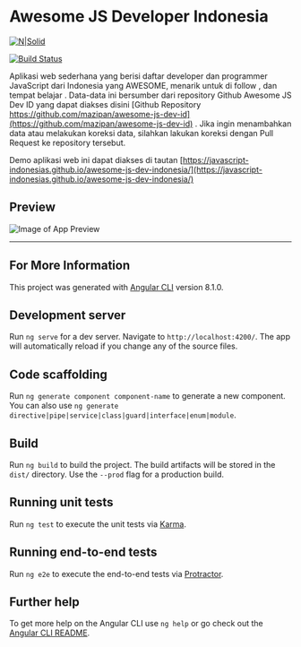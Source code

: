 # Awesome JS Developer Indonesia

[![N|Solid](https://cldup.com/dTxpPi9lDf.thumb.png)](https://nodesource.com/products/nsolid)

[![Build Status](https://travis-ci.org/joemccann/dillinger.svg?branch=master)](https://travis-ci.org/joemccann/dillinger)

Aplikasi web sederhana yang berisi daftar developer dan programmer JavaScript dari Indonesia yang AWESOME, menarik untuk di follow , dan tempat belajar . Data-data ini bersumber dari repository Github Awesome JS Dev ID yang dapat diakses disini [Github Repository https://github.com/mazipan/awesome-js-dev-id](https://github.com/mazipan/awesome-js-dev-id) . Jika ingin menambahkan data atau melakukan koreksi data, silahkan lakukan koreksi dengan Pull Request ke repository tersebut.

Demo aplikasi web ini dapat diakses di tautan [https://javascript-indonesias.github.io/awesome-js-dev-indonesia/](https://javascript-indonesias.github.io/awesome-js-dev-indonesia/)

## Preview

![Image of App Preview](https://raw.githubusercontent.com/javascript-indonesias/AwesomeJSDevIdSource/master/previewpage.png)

---

## For More Information

This project was generated with [Angular CLI](https://github.com/angular/angular-cli) version 8.1.0.

## Development server

Run `ng serve` for a dev server. Navigate to `http://localhost:4200/`. The app will automatically reload if you change any of the source files.

## Code scaffolding

Run `ng generate component component-name` to generate a new component. You can also use `ng generate directive|pipe|service|class|guard|interface|enum|module`.

## Build

Run `ng build` to build the project. The build artifacts will be stored in the `dist/` directory. Use the `--prod` flag for a production build.

## Running unit tests

Run `ng test` to execute the unit tests via [Karma](https://karma-runner.github.io).

## Running end-to-end tests

Run `ng e2e` to execute the end-to-end tests via [Protractor](http://www.protractortest.org/).

## Further help

To get more help on the Angular CLI use `ng help` or go check out the [Angular CLI README](https://github.com/angular/angular-cli/blob/master/README.md).
